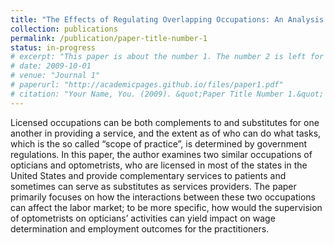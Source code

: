 ```yaml
---
title: "The Effects of Regulating Overlapping Occupations: An Analysis for Opticians and Optometrists"
collection: publications
permalink: /publication/paper-title-number-1
status: in-progress
# excerpt: "This paper is about the number 1. The number 2 is left for future work."
# date: 2009-10-01
# venue: "Journal 1"
# paperurl: "http://academicpages.github.io/files/paper1.pdf"
# citation: "Your Name, You. (2009). &quot;Paper Title Number 1.&quot; <i>Journal 1</i>. 1(1)."
---
```


Licensed occupations can be both complements to and substitutes for one another in
providing a service, and the extent as of who can do what tasks, which is the so called “scope of
practice”, is determined by government regulations. In this paper, the author examines two
similar occupations of opticians and optometrists, who are licensed in most of the states in the
United States and provide complementary services to patients and sometimes can serve as
substitutes as services providers. The paper primarily focuses on how the interactions between these two
occupations can affect the labor market; to be more specific, how would the supervision of
optometrists on opticians’ activities can yield impact on wage determination and employment
outcomes for the practitioners.
